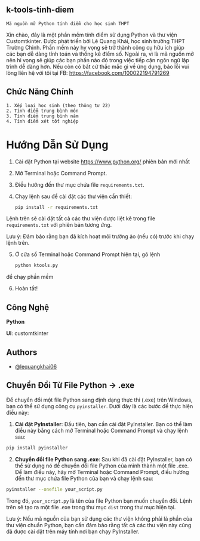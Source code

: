 ## k-tools-tinh-diem
    Mã nguồn mở Python tính điểm cho học sinh THPT

Xin chào, đây là một phần mềm tính điểm sử dụng Python và thư viện Customtkinter. Được phát triển bởi Lê Quang Khải, học sinh trường THPT Trường Chinh. Phần mềm này hy vọng sẽ trở thành công cụ hữu ích giúp các bạn dễ dàng tính toán và thống kê điểm số. Ngoài ra, vì là mã nguồn mở nên hi vọng sẽ giúp các bạn phần nào đó trong việc tiếp cận ngôn ngữ lập trình dễ dàng hơn. Nếu còn có bất cứ thắc mắc gì về ứng dụng, báo lỗi vui lòng liên hệ với tôi tại FB: https://facebook.com/100022194791269

## Chức Năng Chính
    1. Xếp loại học sinh (theo thông tư 22)
    2. Tính điểm trung bình môn
    3. Tính điểm trung bình năm
    4. Tính điểm xét tốt nghiệp

# Hướng Dẫn Sử Dụng
1. Cài đặt Python tại website https://www.python.org/ phiên bản mới nhất
2. Mở Terminal hoặc Command Prompt.
3. Điều hướng đến thư mục chứa file `requirements.txt`.
4. Chạy lệnh sau để cài đặt các thư viện cần thiết:

    ```bash
    pip install -r requirements.txt
    ```

Lệnh trên sẽ cài đặt tất cả các thư viện được liệt kê trong file `requirements.txt` với phiên bản tương ứng.

Lưu ý: Đảm bảo rằng bạn đã kích hoạt môi trường ảo (nếu có) trước khi chạy lệnh trên.

5. Ở cửa sổ Terminal hoặc Command Prompt hiện tại, gõ lệnh

    ```bash
    python ktools.py
    ```
để chạy phần mềm

6. Hoàn tất!
## Công Nghệ
**Python**

**UI**: customtkinter


## Authors

- [@lequangkhai06](https://www.github.com/lequangkhai06)


## Chuyển Đổi Từ File Python -> .exe

Để chuyển đổi một file Python sang định dạng thực thi (.exe) trên Windows, bạn có thể sử dụng công cụ `pyinstaller`. Dưới đây là các bước để thực hiện điều này:

1. **Cài đặt PyInstaller**: Đầu tiên, bạn cần cài đặt PyInstaller. Bạn có thể làm điều này bằng cách mở Terminal hoặc Command Prompt và chạy lệnh sau:

```bash
pip install pyinstaller
```

2. **Chuyển đổi file Python sang .exe**: Sau khi đã cài đặt PyInstaller, bạn có thể sử dụng nó để chuyển đổi file Python của mình thành một file .exe. Để làm điều này, hãy mở Terminal hoặc Command Prompt, điều hướng đến thư mục chứa file Python của bạn và chạy lệnh sau:

```bash
pyinstaller --onefile your_script.py
```

Trong đó, `your_script.py` là tên của file Python bạn muốn chuyển đổi. Lệnh trên sẽ tạo ra một file .exe trong thư mục `dist` trong thư mục hiện tại.

Lưu ý: Nếu mã nguồn của bạn sử dụng các thư viện không phải là phần của thư viện chuẩn Python, bạn cần đảm bảo rằng tất cả các thư viện này cũng đã được cài đặt trên máy tính nơi bạn chạy PyInstaller.
